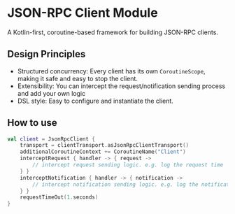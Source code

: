 # JSON-RPC Client Module

A Kotlin-first, coroutine-based framework for building JSON-RPC clients.

## Design Principles

- Structured concurrency: Every client has its own `CoroutineScope`, making it safe and easy to stop the client.
- Extensibility: You can intercept the request/notification sending process and add your own logic
- DSL style: Easy to configure and instantiate the client.

## How to use

```kotlin
val client = JsonRpcClient {
    transport = clientTransport.asJsonRpcClientTransport()
    additionalCoroutineContext += CoroutineName("Client")
    interceptRequest { handler -> { request ->
        // intercept request sending logic. e.g. log the request time
    } }
    interceptNotification { handler -> { notification ->
        // intercept notification sending logic. e.g. log the notification body
    } }
    requestTimeOut(1.seconds)
}
```
